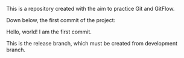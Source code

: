 This is a repository created with the aim to practice Git and GitFlow. 

Down below, the first commit of the project:

Hello, world! I am the first commit. 

This is the release branch, which must be created from development branch.